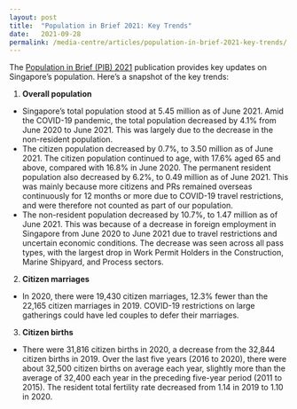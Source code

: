 ```yaml
---
layout: post
title:  "Population in Brief 2021: Key Trends"
date:   2021-09-28
permalink: /media-centre/articles/population-in-brief-2021-key-trends/
---
```


The [Population in Brief (PIB) 2021](https://www.population.gov.sg/files/media-centre/publications/Population-in-brief-2021.pdf) publication provides key updates on Singapore’s population. Here’s a snapshot of the key trends:
1. **Overall population**
 * Singapore’s total population stood at 5.45 million as of June 2021. Amid the COVID-19 pandemic, the total population decreased by 4.1% from June 2020 to June 2021. This was largely due to the decrease in the non-resident population. 
* The citizen population decreased by 0.7%, to 3.50 million as of June 2021. The citizen population continued to age, with 17.6% aged 65 and above, compared with 16.8% in June 2020. The permanent resident population also decreased by 6.2%, to 0.49 million as of June 2021. This was mainly because more citizens and PRs remained overseas continuously for 12 months or more due to COVID-19 travel restrictions, and were therefore not counted as part of our population.
* The non-resident population decreased by 10.7%, to 1.47 million as of June 2021. This was because of a decrease in foreign employment in Singapore from June 2020 to June 2021 due to travel restrictions and uncertain economic conditions. The decrease was seen across all pass types, with the largest drop in Work Permit Holders in the Construction, Marine Shipyard, and Process sectors.
2. **Citizen marriages**
* In 2020, there were 19,430 citizen marriages, 12.3% fewer than the 22,165 citizen marriages in 2019. COVID-19 restrictions on large gatherings could have led couples to defer their marriages.
3. **Citizen births**
  * There were 31,816 citizen births in 2020, a decrease from the 32,844 citizen births in 2019. Over the last five years (2016 to 2020), there were about 32,500 citizen births on average each year, slightly more than the average of 32,400 each year in the preceding five-year period (2011 to 2015). The resident total fertility rate decreased from 1.14 in 2019 to 1.10 in 2020. 
